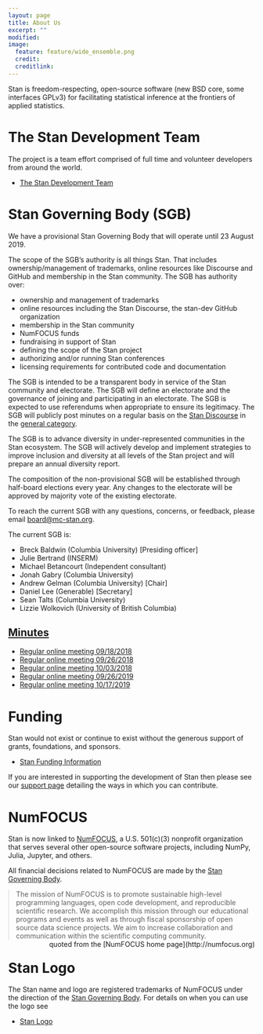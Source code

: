 ```yaml
---
layout: page
title: About Us
excerpt: ""
modified:
image:
  feature: feature/wide_ensemble.png
  credit:
  creditlink:
---
```


Stan is freedom-respecting, open-source software <span
class="note">(new BSD core, some interfaces GPLv3)</span>
for facilitating statistical inference at the frontiers
of applied statistics.

# The Stan Development Team

The project is a team effort comprised of full time and
volunteer developers from around the world.

* <p><a href="/about/team/">The Stan Development Team</a></p>

# Stan Governing Body (SGB)

We have a provisional Stan Governing Body that will operate until 23
August 2019.

The scope of the SGB’s authority is all things Stan. That includes
ownership/management of trademarks, online resources like Discourse
and GitHub and membership in the Stan community. The SGB has authority
over:

* ownership and management of trademarks
* online resources including the Stan Discourse, the stan-dev GitHub
  organization
* membership in the Stan community
* NumFOCUS funds
* fundraising in support of Stan
* defining the scope of the Stan project
* authorizing and/or running Stan conferences
* licensing requirements for contributed code and documentation

The SGB is intended to be a transparent body in service of the Stan
community and electorate. The SGB will define an electorate and the
governance of joining and participating in an electorate. The SGB is
expected to use referendums when appropriate to ensure its
legitimacy. The SGB will publicly post minutes on a regular basis on the
[Stan Discourse](http://discourse.mc-stan.org) in the
[general category](https://discourse.mc-stan.org/c/general).

The SGB is to advance diversity in under-represented communities in
the Stan ecosystem. The SGB will actively develop and implement
strategies to improve inclusion and diversity at all levels of the
Stan project and will prepare an annual diversity report.

The composition of the non-provisional SGB will be established through
half-board elections every year. Any changes to the electorate will be
approved by majority vote of the existing electorate.

To reach the current SGB with any questions, concerns, or feedback,
please email <board@mc-stan.org>.

The current SGB is:

* Breck Baldwin <span class="note">(Columbia University)</span> [Presiding officer]
* Julie Bertrand  <span class="note">(INSERM)</span>
* Michael Betancourt <span class="note">(Independent consultant)</span>
* Jonah Gabry <span class="note">(Columbia University)</span>
* Andrew Gelman <span class="note">(Columbia University)</span> [Chair]
* Daniel Lee <span class="note">(Generable)</span> [Secretary]
* Sean Talts <span class="note">(Columbia University)</span>
* Lizzie Wolkovich <span class="note">(University of British Columbia)</span>

## [Minutes](/about/sgb/minutes)

- [Regular online meeting 09/18/2018](/about/sgb/minutes.html#20180918-regular-online-meeting)
- [Regular online meeting 09/26/2018](/about/sgb/minutes.html#20180926-regular-online-meeting)
- [Regular online meeting 10/03/2018](/about/sgb/minutes.html#20181003-regular-online-meeting)
- [Regular online meeting 09/26/2019](/about/sgb/minutes.html#20190926-regular-online-meeting)
- [Regular online meeting 10/17/2019](/about/sgb/minutes.html#20191017-regular-online-meeting)


# Funding

Stan would not exist or continue to exist without the
generous support of grants, foundations, and sponsors.

* <p><a href="/about/funding/index.html">Stan Funding Information</a></p>

If you are interested in supporting the development of
Stan then please see our [support page](/support/)
detailing the ways in which you can contribute.


# NumFOCUS

Stan is now linked to [NumFOCUS](http://numfocus.org/), a
U.S. 501(c)(3) nonprofit organization that serves several other
open-source software projects, including NumPy, Julia, Jupyter, and
others.

All financial decisions related to NumFOCUS are made by the
[Stan Governing Body](#stan-governing-body-sgb).

<blockquote style="margin:1em 0 0 0;">
The mission of NumFOCUS is to promote sustainable high-level
programming languages, open code development, and reproducible
scientific research. We accomplish this mission through our
educational programs and events as well as through fiscal sponsorship
of open source data science projects. We aim to increase collaboration
and communication within the scientific computing community.
</blockquote>
<span style="float:right" class="note">quoted from the
[NumFOCUS home page](http://numfocus.org)</span>



# Stan Logo

The Stan name and logo are registered trademarks of NumFOCUS
under the direction of the [Stan Governing Body](#stan-governing-body-sgb).  For details
on when you can use the logo see

* <p><a href="/about/logo/index.html">Stan Logo</a></p>
